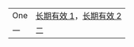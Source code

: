 <table>
<tr>
<td>One</td>
<td><a href="https://edgecastcdn.net/00107ED/g/" target="_BLANK">长期有效 1</a>，<a href="https://edgecastcdn.net/00107ED/g/" target="_BLANK">长期有效 2</a></td>
</tr>
<tr>
<td>一</td>
<td>二</td>
</tr>
</table>
